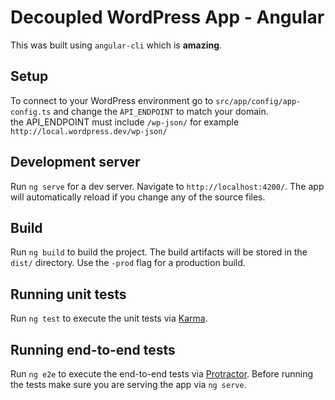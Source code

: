 # Decoupled WordPress App - Angular

This was built using `angular-cli` which is __amazing__.

## Setup
To connect to your WordPress environment go to `src/app/config/app-config.ts` and change the `API_ENDPOINT` to match your domain.  
the API_ENDPOINT must include `/wp-json/` for example `http://local.wordpress.dev/wp-json/`  

## Development server
Run `ng serve` for a dev server. Navigate to `http://localhost:4200/`. The app will automatically reload if you change any of the source files.

## Build

Run `ng build` to build the project. The build artifacts will be stored in the `dist/` directory. Use the `-prod` flag for a production build.

## Running unit tests

Run `ng test` to execute the unit tests via [Karma](https://karma-runner.github.io).

## Running end-to-end tests

Run `ng e2e` to execute the end-to-end tests via [Protractor](http://www.protractortest.org/).
Before running the tests make sure you are serving the app via `ng serve`.
